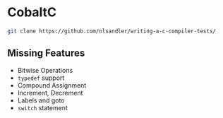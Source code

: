 # CobaltC

```bash
git clone https://github.com/nlsandler/writing-a-c-compiler-tests/
```

## Missing Features

- Bitwise Operations
- `typedef` support
- Compound Assignment
- Increment, Decrement
- Labels and goto
- `switch` statement
